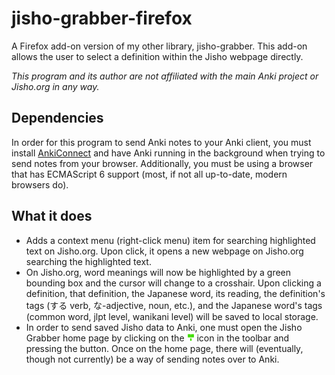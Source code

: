 # jisho-grabber-firefox
A Firefox add-on version of my other library, jisho-grabber. This add-on allows the user to
select a definition within the Jisho webpage directly.

*This program and its author are not affiliated with the main Anki project or Jisho.org in any*
*way.*

## Dependencies
In order for this program to send Anki notes to your Anki client, you must
install [AnkiConnect](https://ankiweb.net/shared/info/2055492159) and have Anki
running in the background when trying to send notes from your browser.
Additionally, you must be using a browser that has ECMAScript 6 support (most,
if not all up-to-date, modern browsers do).

## What it does
- Adds a context menu (right-click menu) item for searching highlighted text on
  Jisho.org. Upon click, it opens a new webpage on Jisho.org searching the
  highlighted text.
- On Jisho.org, word meanings will now be highlighted by a green bounding box
  and the cursor will change to a crosshair. Upon clicking a definition, that
  definition, the Japanese word, its reading, the definition's tags (する verb,
  な-adjective, noun, etc.), and the Japanese word's tags (common word, jlpt
  level, wanikani level) will be saved to local storage.
- In order to send saved Jisho data to Anki, one must open the Jisho Grabber
  home page by clicking on the <img src="./icons/jisho-grabber.svg" width="12" height="12"/> icon in the toolbar and pressing the button. Once on the home
  page, there will (eventually, though not currently) be a way of sending notes
  over to Anki.
